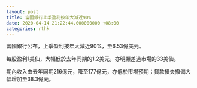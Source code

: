 ```yaml
---
layout: post
title: 富國銀行上季盈利按年大減近90%
date: 2020-04-14 21:22:44.000000000 +08:00
categories: rthk
---
```


富國銀行公布，上季盈利按年大減近90%，至6.53億美元。

每股盈利1美仙，大幅低於去年同期的1.2美元，亦明顯差過市場的33美仙。

期內收入由去年同期216億元，降至177億元，亦低於市場預期；貸款損失撥備大幅增加至38.3億元。
